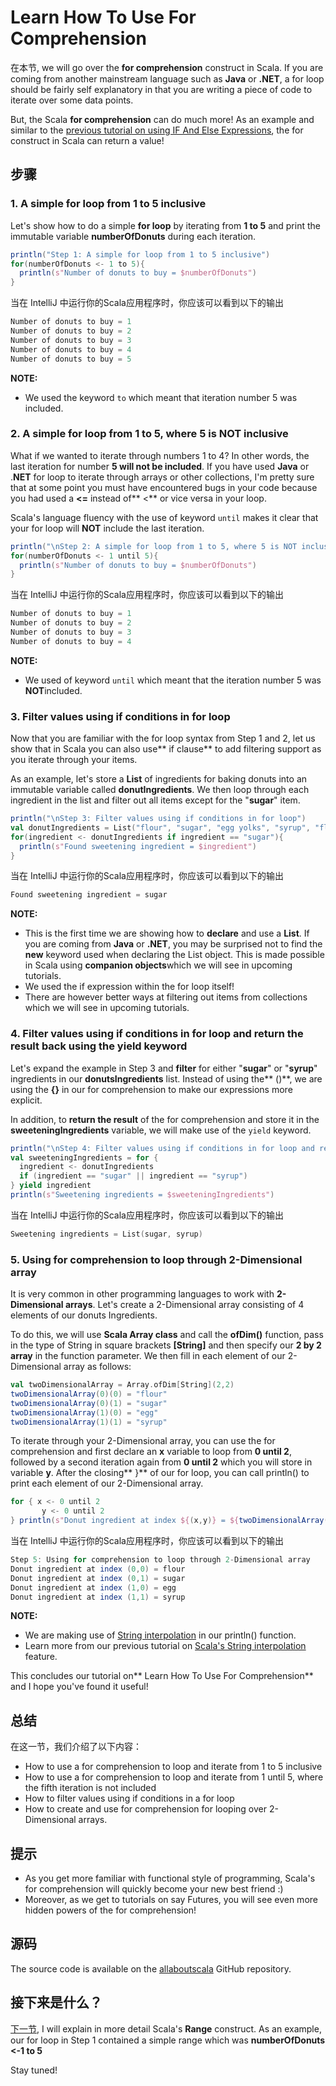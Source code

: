 # Learn How To Use For Comprehension


在本节, we will go over the **for comprehension** construct in Scala. If you are coming from another mainstream language such as **Java** or **.NET**, a for loop should be fairly self explanatory in that you are writing a piece of code to iterate over some data points.

But, the Scala **for comprehension** can do much more! As an example and similar to the [previous tutorial on using IF And Else Expressions](http://allaboutscala.com/tutorials/chapter-2-learning-basics-scala-programming/scala-tutorial-use-if-else-statement-expression/), the for construct in Scala can return a value!

## 步骤

### 1. A simple for loop from 1 to 5 inclusive
Let's show how to do a simple **for loop** by iterating from **1 to 5** and print the immutable variable **numberOfDonuts** during each iteration.

```scala
println("Step 1: A simple for loop from 1 to 5 inclusive")
for(numberOfDonuts <- 1 to 5){
  println(s"Number of donuts to buy = $numberOfDonuts")
}

```

当在 IntelliJ 中运行你的Scala应用程序时，你应该可以看到以下的输出

```scala
Number of donuts to buy = 1
Number of donuts to buy = 2
Number of donuts to buy = 3
Number of donuts to buy = 4
Number of donuts to buy = 5

```

**NOTE:**

- We used the keyword `to` which meant that iteration number 5 was included.

### 2. A simple for loop from 1 to 5, where 5 is NOT inclusive

What if we wanted to iterate through numbers 1 to 4? In other words, the last iteration for number **5 will not be included**. If you have used **Java** or .**NET** for loop to iterate through arrays or other collections, I'm pretty sure that at some point you must have encountered bugs in your code because you had used a **<=** instead of** <** or vice versa in your loop.

Scala's language fluency with the use of keyword `until` makes it clear that your for loop will **NOT** include the last iteration.

```scala
println("\nStep 2: A simple for loop from 1 to 5, where 5 is NOT inclusive")
for(numberOfDonuts <- 1 until 5){
  println(s"Number of donuts to buy = $numberOfDonuts")
}

```

当在 IntelliJ 中运行你的Scala应用程序时，你应该可以看到以下的输出

```scala
Number of donuts to buy = 1
Number of donuts to buy = 2
Number of donuts to buy = 3
Number of donuts to buy = 4

```

**NOTE:**

- We used of keyword `until` which meant that the iteration number 5 was **NOT**included.

### 3. Filter values using if conditions in for loop

Now that you are familiar with the for loop syntax from Step 1 and 2, let us show that in Scala you can also use** if clause** to add filtering support as you iterate through your items.

As an example, let's store a **List** of ingredients for baking donuts into an immutable variable called **donutIngredients**. We then loop through each ingredient in the list and filter out all items except for the "**sugar**" item.

```scala
println("\nStep 3: Filter values using if conditions in for loop")
val donutIngredients = List("flour", "sugar", "egg yolks", "syrup", "flavouring")
for(ingredient <- donutIngredients if ingredient == "sugar"){
  println(s"Found sweetening ingredient = $ingredient")
}

```

当在 IntelliJ 中运行你的Scala应用程序时，你应该可以看到以下的输出

```scala
Found sweetening ingredient = sugar

```

**NOTE:**

- This is the first time we are showing how to **declare** and use a **List**. If you are coming from **Java** or **.NET**, you may be surprised not to find the **new** keyword used when declaring the List object. This is made possible in Scala using **companion objects**which we will see in upcoming tutorials.
- We used the if expression within the for loop itself!
- There are however better ways at filtering out items from collections which we will see in upcoming tutorials.

### 4. Filter values using if conditions in for loop and return the result back using the yield keyword

Let's expand the example in Step 3 and **filter** for either "**sugar**" or "**syrup**" ingredients in our **donutsIngredients** list. Instead of using the** ()**, we are using the **{}** in our for comprehension to make our expressions more explicit.

In addition, to **return the result** of the for comprehension and store it in the **sweeteningIngredients** variable, we will make use of the `yield` keyword.

```scala
println("\nStep 4: Filter values using if conditions in for loop and return the result back using the yield keyword")
val sweeteningIngredients = for {
  ingredient <- donutIngredients
  if (ingredient == "sugar" || ingredient == "syrup")
} yield ingredient
println(s"Sweetening ingredients = $sweeteningIngredients")

```

当在 IntelliJ 中运行你的Scala应用程序时，你应该可以看到以下的输出

```scala
Sweetening ingredients = List(sugar, syrup)

```

### 5. Using for comprehension to loop through 2-Dimensional array

It is very common in other programming languages to work with **2-Dimensional arrays**. Let's create a 2-Dimensional array consisting of 4 elements of our donuts Ingredients.

To do this, we will use **Scala Array class** and call the **ofDim()** function, pass in the type of String in square brackets **[String]** and then specify our **2 by 2 array** in the function parameter. We then fill in each element of our 2-Dimensional array as follows:

```scala
val twoDimensionalArray = Array.ofDim[String](2,2)
twoDimensionalArray(0)(0) = "flour"
twoDimensionalArray(0)(1) = "sugar"
twoDimensionalArray(1)(0) = "egg"
twoDimensionalArray(1)(1) = "syrup"

```

To iterate through your 2-Dimensional array, you can use the for comprehension and first declare an **x** variable to loop from **0 until 2**, followed by a second iteration again from **0 until 2** which you will store in variable **y**. After the closing** }** of our for loop, you can call println() to print each element of our 2-Dimensional array.

```scala
for { x <- 0 until 2
       y <- 0 until 2
} println(s"Donut ingredient at index ${(x,y)} = ${twoDimensionalArray(x)(y)}")

```

当在 IntelliJ 中运行你的Scala应用程序时，你应该可以看到以下的输出

```scala
Step 5: Using for comprehension to loop through 2-Dimensional array
Donut ingredient at index (0,0) = flour
Donut ingredient at index (0,1) = sugar
Donut ingredient at index (1,0) = egg
Donut ingredient at index (1,1) = syrup

```

**NOTE:**

- We are making use of [String interpolation](http://allaboutscala.com/tutorials/chapter-2-learning-basics-scala-programming/scala-string-interpolation-print-format-variables/) in our println() function.
- Learn more from our previous tutorial on [Scala's String interpolation](http://allaboutscala.com/tutorials/chapter-2-learning-basics-scala-programming/scala-string-interpolation-print-format-variables/) feature.

This concludes our tutorial on** Learn How To Use For Comprehension** and I hope you've found it useful!


## 总结

在这一节，我们介绍了以下内容：

- How to use a for comprehension to loop and iterate from 1 to 5 inclusive
- How to use a for comprehension to loop and iterate from 1 until 5, where the fifth iteration is not included
- How to filter values using if conditions in a for loop
- How to create and use for comprehension for looping over 2-Dimensional arrays.

## 提示

- As you get more familiar with functional style of programming, Scala's for comprehension will quickly become your new best friend :)
- Moreover, as we get to tutorials on say Futures, you will see even more hidden powers of the for comprehension!

## 源码

The source code is available on the [allaboutscala](https://github.com/nadimbahadoor/allaboutscala) GitHub repository.

 

## 接下来是什么？

[下一节](http://allaboutscala.com/tutorials/chapter-2-learning-basics-scala-programming/scala-tutorial-learn-use-range-inclusive-exclusive/), I will explain in more detail Scala's **Range** construct. As an example, our for loop in Step 1 contained a simple range which was **numberOfDonuts <-1 to 5**

 

Stay tuned!
